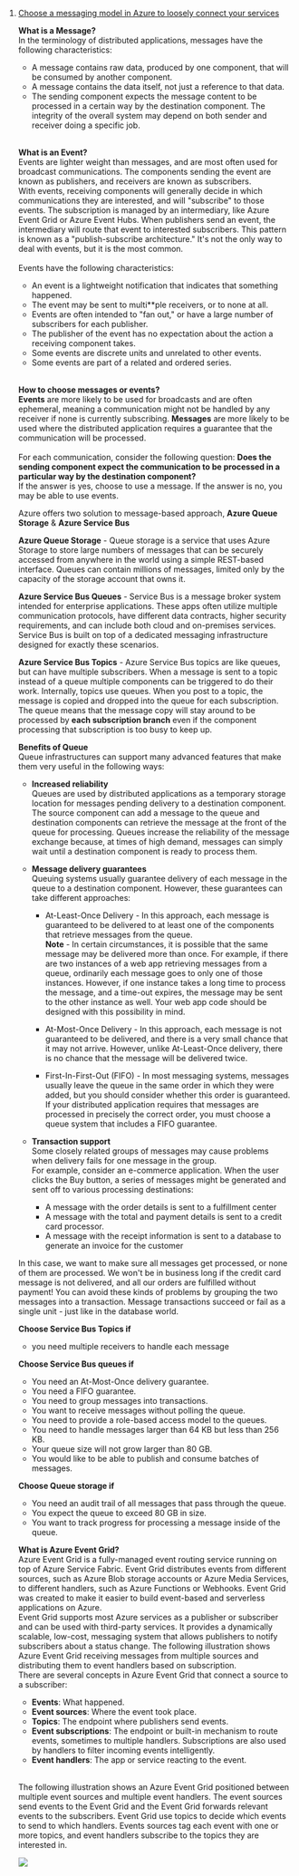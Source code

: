 1. [Choose a messaging model in Azure to loosely connect your services](https://docs.microsoft.com/en-us/learn/modules/choose-a-messaging-model-in-azure-to-connect-your-services/)
    
    **What is a Message?**<br/>
    In the terminology of distributed applications, messages have the following characteristics:
    - A message contains raw data, produced by one component, that will be consumed by another component.
    - A message contains the data itself, not just a reference to that data.
    - The sending component expects the message content to be processed in a certain way by the destination component. The integrity of the overall system may depend on both sender and receiver doing a specific job.
    <br/>
    
    **What is an Event?**<br/>
    Events are lighter weight than messages, and are most often used for broadcast communications. The components sending the event are known as publishers, and receivers are known as subscribers.<br/>
    With events, receiving components will generally decide in which communications they are interested, and will "subscribe" to those events. The subscription is managed by an intermediary, like Azure Event Grid or Azure Event Hubs. When publishers send an event, the intermediary will route that event to interested subscribers. This pattern is known as a "publish-subscribe architecture." It's not the only way to deal with events, but it is the most common.<br/>
     <br/>
    Events have the following characteristics:
    - An event is a lightweight notification that indicates that something happened.
    - The event may be sent to multi**ple receivers, or to none at all.
    - Events are often intended to "fan out," or have a large number of subscribers for each publisher.
    - The publisher of the event has no expectation about the action a receiving component takes.
    - Some events are discrete units and unrelated to other events.
    - Some events are part of a related and ordered series. <br/> 
    <br/> 
    
    **How to choose messages or events?**<br/>
    **Events** are more likely to be used for broadcasts and are often ephemeral, meaning a communication might not be handled by any receiver if none is currently subscribing. **Messages** are more likely to be used where the distributed application requires a guarantee that the communication will be processed.<br/>
    <br/>
    For each communication, consider the following question: **Does the sending component expect the communication to be processed in a particular way by the destination component?**<br/>
    If the answer is yes, choose to use a message. If the answer is no, you may be able to use events.<br/>
    
    Azure offers two solution to message-based approach, **Azure Queue Storage** & **Azure Service Bus**<br/>
    
    **Azure Queue Storage** - Queue storage is a service that uses Azure Storage to store large numbers of messages that can be securely accessed from anywhere in the world using a simple REST-based interface. Queues can contain millions of messages, limited only by the capacity of the storage account that owns it.
    
    **Azure Service Bus Queues** - Service Bus is a message broker system intended for enterprise applications. These apps often utilize multiple communication protocols, have different data contracts, higher security requirements, and can include both cloud and on-premises services. Service Bus is built on top of a dedicated messaging infrastructure designed for exactly these scenarios.
    
    **Azure Service Bus Topics** - Azure Service Bus topics are like queues, but can have multiple subscribers. When a message is sent to a topic instead of a queue multiple components can be triggered to do their work. Internally, topics use queues. When you post to a topic, the message is copied and dropped into the queue for each subscription. The queue means that the message copy will stay around to be processed by **each subscription branch** even if the component processing that subscription is too busy to keep up.
    
    **Benefits of Queue**<br/>
    Queue infrastructures can support many advanced features that make them very useful in the following ways:
    
    - **Increased reliability**<br/>
    Queues are used by distributed applications as a temporary storage location for messages pending delivery to a destination component. The source component can add a message to the queue and destination components can retrieve the message at the front of the queue for processing. Queues increase the reliability of the message exchange because, at times of high demand, messages can simply wait until a destination component is ready to process them.
        
    - **Message delivery guarantees**<br/>
    Queuing systems usually guarantee delivery of each message in the queue to a destination component. However, these guarantees can take different approaches:
        - At-Least-Once Delivery - In this approach, each message is guaranteed to be delivered to at least one of the components that retrieve messages from the queue.<br/>
        **Note** - In certain circumstances, it is possible that the same message may be delivered more than once. For example, if there are two instances of a web app retrieving messages from a queue, ordinarily each message goes to only one of those instances. However, if one instance takes a long time to process the message, and a time-out expires, the message may be sent to the other instance as well. Your web app code should be designed with this possibility in mind.<br/>
        
        - At-Most-Once Delivery - In this approach, each message is not guaranteed to be delivered, and there is a very small chance that it may not arrive. However, unlike At-Least-Once delivery, there is no chance that the message will be delivered twice. 
        
        - First-In-First-Out (FIFO) -  In most messaging systems, messages usually leave the queue in the same order in which they were added, but you should consider whether this order is guaranteed. If your distributed application requires that messages are processed in precisely the correct order, you must choose a queue system that includes a FIFO guarantee.
        
    - **Transaction support**<br/>
    Some closely related groups of messages may cause problems when delivery fails for one message in the group.<br/>
    For example, consider an e-commerce application. When the user clicks the Buy button, a series of messages might be generated and sent off to various processing destinations:
        - A message with the order details is sent to a fulfillment center
        - A message with the total and payment details is sent to a credit card processor.
        - A message with the receipt information is sent to a database to generate an invoice for the customer<br/>
    
    In this case, we want to make sure all messages get processed, or none of them are processed. We won't be in business long if the credit card message is not delivered, and all our orders are fulfilled without payment! You can avoid these kinds of problems by grouping the two messages into a transaction. Message transactions succeed or fail as a single unit - just like in the database world.<br/>
    
    **Choose Service Bus Topics if**
    - you need multiple receivers to handle each message
    
    **Choose Service Bus queues if**
    - You need an At-Most-Once delivery guarantee.
    - You need a FIFO guarantee.
    - You need to group messages into transactions.
    - You want to receive messages without polling the queue.
    - You need to provide a role-based access model to the queues.
    - You need to handle messages larger than 64 KB but less than 256 KB.
    - Your queue size will not grow larger than 80 GB.
    - You would like to be able to publish and consume batches of messages.
    
    **Choose Queue storage if**
    - You need an audit trail of all messages that pass through the queue.
    - You expect the queue to exceed 80 GB in size.
    - You want to track progress for processing a message inside of the queue.
    
    **What is Azure Event Grid?**<br/>
    Azure Event Grid is a fully-managed event routing service running on top of Azure Service Fabric. Event Grid distributes events from different sources, such as Azure Blob storage accounts or Azure Media Services, to different handlers, such as Azure Functions or Webhooks. Event Grid was created to make it easier to build event-based and serverless applications on Azure.<br/>
    Event Grid supports most Azure services as a publisher or subscriber and can be used with third-party services. It provides a dynamically scalable, low-cost, messaging system that allows publishers to notify subscribers about a status change. The following illustration shows Azure Event Grid receiving messages from multiple sources and distributing them to event handlers based on subscription.<br/>
    There are several concepts in Azure Event Grid that connect a source to a subscriber:
    <br/>
    
    - **Events**: What happened.
    - **Event sources**: Where the event took place.
    - **Topics**: The endpoint where publishers send events.
    - **Event subscriptions**: The endpoint or built-in mechanism to route events, sometimes to multiple handlers. Subscriptions are also used by handlers to filter incoming events intelligently.
    - **Event handlers**: The app or service reacting to the event.
    <br/>
    
    The following illustration shows an Azure Event Grid positioned between multiple event sources and multiple event handlers. The event sources send events to the Event Grid and the Event Grid forwards relevant events to the subscribers. Event Grid use topics to decide which events to send to which handlers. Events sources tag each event with one or more topics, and event handlers subscribe to the topics they are interested in.
    <br/>
    
    ![](https://docs.microsoft.com/en-us/learn/modules/choose-a-messaging-model-in-azure-to-connect-your-services/media/4-event-grid.png)
